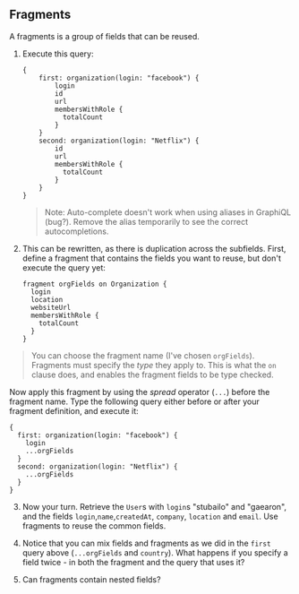 ## Fragments

A fragments is a group of fields that can be reused.

1.  Execute this query:

        {
            first: organization(login: "facebook") {
                login
                id
                url
                membersWithRole {
                  totalCount
                }
            }
            second: organization(login: "Netflix") {
                id
                url
                membersWithRole {
                  totalCount
                }
            }
        }

    > Note: Auto-complete doesn't work when using aliases in GraphiQL (bug?). Remove the alias temporarily to see the correct autocompletions.

2.  This can be rewritten, as there is duplication across the subfields. First, define a fragment that contains the fields you want to reuse, but don't execute the query yet:


        fragment orgFields on Organization {
          login
          location
          websiteUrl
          membersWithRole {
            totalCount
          }
        }

> You can choose the fragment name (I've chosen `orgFields`).
> Fragments must specify the _type_ they apply to. This is
> what the `on` clause does, and enables the fragment fields to be
> type checked.

Now apply this fragment by using the _spread_ operator (`...`) before the fragment name. Type the following query either before or after your fragment definition, and execute it:

    {
      first: organization(login: "facebook") {
        login
        ...orgFields
      }
      second: organization(login: "Netflix") {
        ...orgFields
      }
    }

3. Now your turn. Retrieve the `User`s with `login`s "stubailo" and "gaearon", and
   the fields `login`,`name`,`createdAt`, `company`, `location` and `email`.
   Use fragments to reuse the common fields.

4. Notice that you can mix fields and fragments as we did in the `first` query above (`...orgFields` and `country`). What happens if you specify a field twice - in both the fragment and the query that uses it?

5. Can fragments contain nested fields?
